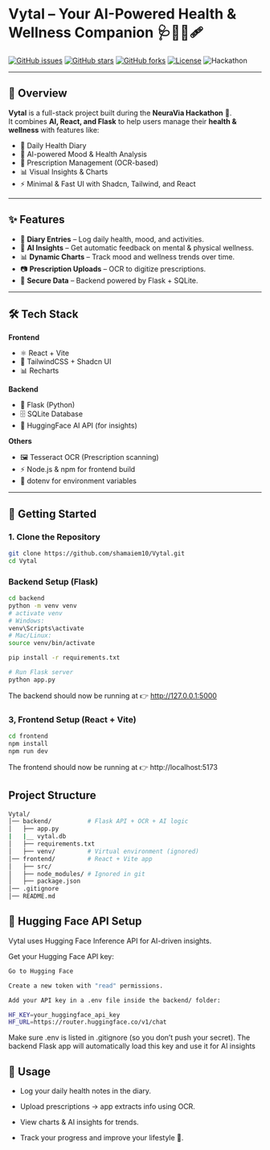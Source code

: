 # Vytal – Your AI-Powered Health & Wellness Companion 🩺💊🧬🩹

[![GitHub issues](https://img.shields.io/github/issues/shamaiem10/Vytal)](https://github.com/shamaiem10/Vytal/issues)
[![GitHub stars](https://img.shields.io/github/stars/shamaiem10/Vytal)](https://github.com/shamaiem10/Vytal/stargazers)
[![GitHub forks](https://img.shields.io/github/forks/shamaiem10/Vytal)](https://github.com/shamaiem10/Vytal/network)
[![License](https://img.shields.io/badge/license-MIT-blue.svg)](LICENSE)
![Hackathon](https://img.shields.io/badge/Hackathon-NeuraViaHackathon-purple)

---

## 📖 Overview
**Vytal** is a full-stack project built during the **NeuraVia Hackathon** 🚀.  
It combines **AI, React, and Flask** to help users manage their **health & wellness** with features like:
- 📓 Daily Health Diary
- 🧠 AI-powered Mood & Health Analysis
- 💊 Prescription Management (OCR-based)
- 📊 Visual Insights & Charts
- ⚡ Minimal & Fast UI with Shadcn, Tailwind, and React

---

## ✨ Features
- 📝 **Diary Entries** – Log daily health, mood, and activities.
- 🧠 **AI Insights** – Get automatic feedback on mental & physical wellness.
- 📊 **Dynamic Charts** – Track mood and wellness trends over time.
- 📷 **Prescription Uploads** – OCR to digitize prescriptions.
- 🔐 **Secure Data** – Backend powered by Flask + SQLite.

---

## 🛠️ Tech Stack
**Frontend**
- ⚛️ React + Vite
- 🎨 TailwindCSS + Shadcn UI
- 📊 Recharts

**Backend**
- 🐍 Flask (Python)
- 🗄️ SQLite Database
- 🤖 HuggingFace AI API (for insights)

**Others**
- 🖼️ Tesseract OCR (Prescription scanning)
- ⚡ Node.js & npm for frontend build
- 🔑 dotenv for environment variables

---

## 🚀 Getting Started

### 1. Clone the Repository
```bash
git clone https://github.com/shamaiem10/Vytal.git
cd Vytal
```
### Backend Setup (Flask)
```bash
cd backend
python -m venv venv
# activate venv
# Windows:
venv\Scripts\activate
# Mac/Linux:
source venv/bin/activate

pip install -r requirements.txt

# Run Flask server
python app.py

```
The backend should now be running at 👉 http://127.0.0.1:5000
### 3, Frontend Setup (React + Vite)
```bash
cd frontend
npm install
npm run dev
```
The frontend should now be running at 👉 http://localhost:5173
## Project Structure
```bash
Vytal/
│── backend/          # Flask API + OCR + AI logic
│   ├── app.py
|   |__ vytal.db
│   ├── requirements.txt
│   ├── venv/         # Virtual environment (ignored)
│── frontend/         # React + Vite app
│   ├── src/
│   ├── node_modules/ # Ignored in git
│   ├── package.json
│── .gitignore
│── README.md
```

## 🔑 Hugging Face API Setup

Vytal uses Hugging Face Inference API for AI-driven insights.

Get your Hugging Face API key:
```bash
Go to Hugging Face

Create a new token with "read" permissions.

Add your API key in a .env file inside the backend/ folder:

HF_KEY=your_huggingface_api_key
HF_URL=https://router.huggingface.co/v1/chat
```
Make sure .env is listed in .gitignore (so you don’t push your secret).
The backend Flask app will automatically load this key and use it for AI insights

## 🧪 Usage

- Log your daily health notes in the diary.

- Upload prescriptions → app extracts info using OCR.

- View charts & AI insights for trends.

- Track your progress and improve your lifestyle 🌱.
